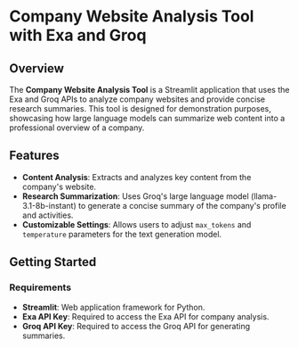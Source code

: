 # Company Website Analysis Tool with Exa and Groq

## Overview

The **Company Website Analysis Tool** is a Streamlit application that uses the Exa and Groq APIs to analyze company websites and provide concise research summaries. This tool is designed for demonstration purposes, showcasing how large language models can summarize web content into a professional overview of a company.

## Features

- **Content Analysis**: Extracts and analyzes key content from the company's website.
- **Research Summarization**: Uses Groq's large language model (llama-3.1-8b-instant) to generate a concise summary of the company's profile and activities.
- **Customizable Settings**: Allows users to adjust `max_tokens` and `temperature` parameters for the text generation model.

## Getting Started

### Requirements

- **Streamlit**: Web application framework for Python.
- **Exa API Key**: Required to access the Exa API for company analysis.
- **Groq API Key**: Required to access the Groq API for generating summaries.
